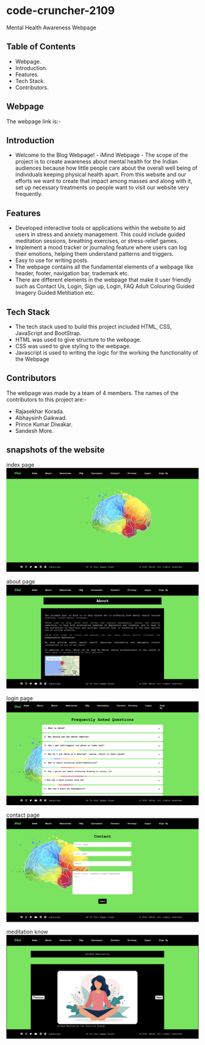 # code-cruncher-2109

Mental Health Awareness Webpage

## Table of Contents

- Webpage.
- Introduction.
- Features.
- Tech Stack.
- Contributors.

## Webpage

The webpage link is:-

## Introduction

- Welcome to the Blog Webpage! - iMind Webpage - The scope of the project is to create awareness about mental health for the Indian audiences because how little people care about the overall well being of individuals keeping physical health apart. From this website and our efforts we want to create that impact among masses and along with it, set up necessary treatments so people want to visit our website very frequently.

## Features

- Developed interactive tools or applications within the website to aid users in stress and anxiety management. This could include guided meditation sessions, breathing exercises, or stress-relief games.
- Implement a mood tracker or journaling feature where users can log their emotions, helping them understand patterns and triggers.
- Easy to use for writing posts.
- The webpage contains all the fundamental elements of a webpage like header, footer, navigation bar, trademark etc.
- There are different elements in the webpage that make it user friendly such as Contact Us, Login, Sign up, Login, FAQ Adult Colouring Guided Imagery Guided Metitiation etc.

## Tech Stack

- The tech stack used to build this project included HTML, CSS, JavaScript and BootStrap.
- HTML was used to give structure to the webpage.
- CSS was used to give styling to the webpage.
- Javascript is used to writing the logic for the working the functionality of the Webpage

## Contributors

The webpage was made by a team of 4 members.
The names of the contributors to this project are:-

- Rajasekhar Korada.
- Abhaysinh Gaikwad.
- Prince Kumar Diwakar.
- Sandesh More.

## snapshots of the website
index page
![image-index](image1)

about page
![contact](image2)

login page
![login](image3)

contact page
![audio](image4)

meditation know
![](image5)
